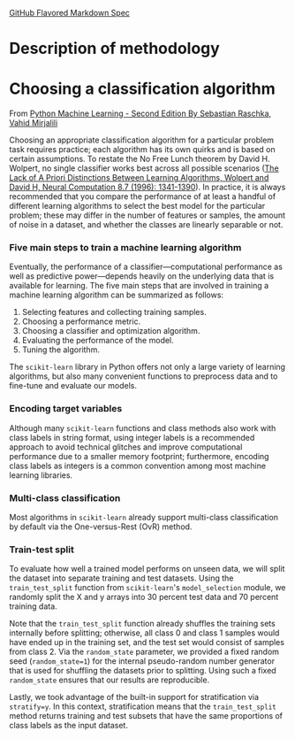 [GitHub Flavored Markdown Spec](https://github.github.com/gfm/)
# Description of methodology
# Choosing a classification algorithm
From [Python Machine Learning - Second Edition By Sebastian Raschka, Vahid Mirjalili](https://www.packtpub.com/big-data-and-business-intelligence/python-machine-learning-second-edition)

Choosing an appropriate classification algorithm for a particular problem task requires practice; each algorithm has its own quirks and is based on certain assumptions. To restate the No Free Lunch theorem by David H. Wolpert, no single classifier works best across all possible scenarios ([The Lack of A Priori Distinctions Between Learning Algorithms, Wolpert and David H, Neural Computation 8.7 (1996): 1341-1390](http://cognet.mit.edu.myaccess.library.utoronto.ca/journal/10.1162/neco.1996.8.7.1341)). In practice, it is always recommended that you compare the performance of at least a handful of different learning algorithms to select the best model for the particular problem; these may differ in the number of features or samples, the amount of noise in a dataset, and whether the classes are linearly separable or not.
### Five main steps to train a machine learning algorithm
Eventually, the performance of a classifier—computational performance as well as predictive power—depends heavily on the underlying data that is available for learning. The five main steps that are involved in training a machine learning algorithm can be summarized as follows:
1. Selecting features and collecting training samples.
2. Choosing a performance metric.
3. Choosing a classifier and optimization algorithm.
4. Evaluating the performance of the model.
5. Tuning the algorithm.

The `scikit-learn` library in Python offers not only a large variety of learning algorithms, but also many convenient functions to preprocess data and to fine-tune and evaluate our models.
### Encoding target variables
Although many `scikit-learn` functions and class methods also work with class labels in string format, using integer labels is a recommended approach to avoid technical glitches and improve computational performance due to a smaller memory footprint; furthermore, encoding class labels as integers is a common convention among most machine learning libraries.
### Multi-class classification
Most algorithms in `scikit-learn` already support multi-class classification by default via the One-versus-Rest (OvR) method.
### Train-test split
To evaluate how well a trained model performs on unseen data, we will split the dataset into separate training and test datasets. Using the `train_test_split` function from `scikit-learn`'s `model_selection` module, we randomly split the X and y arrays into 30 percent test data and 70 percent training data.

Note that the `train_test_split` function already shuffles the training sets internally before splitting; otherwise, all class 0 and class 1 samples would have ended up in the training set, and the test set would consist of samples from class 2. Via the `random_state` parameter, we provided a fixed random seed (`random_state=1`) for the internal pseudo-random number generator that is used for shuffling the datasets prior to splitting. Using such a fixed `random_state` ensures that our results are reproducible.

Lastly, we took advantage of the built-in support for stratification via `stratify=y`. In this context, stratification means that the `train_test_split` method returns training and test subsets that have the same proportions of class labels as the input dataset.